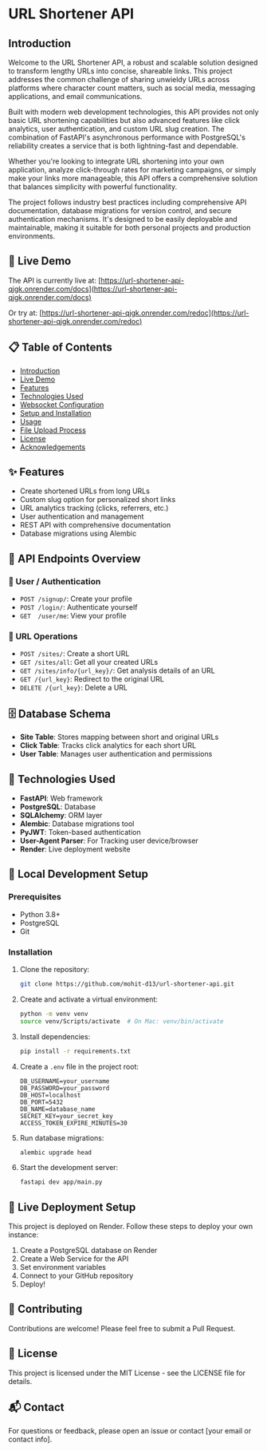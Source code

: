 # URL Shortener API

## Introduction

Welcome to the URL Shortener API, a robust and scalable solution designed to transform lengthy URLs into concise, shareable links. This project addresses the common challenge of sharing unwieldy URLs across platforms where character count matters, such as social media, messaging applications, and email communications.

Built with modern web development technologies, this API provides not only basic URL shortening capabilities but also advanced features like click analytics, user authentication, and custom URL slug creation. The combination of FastAPI's asynchronous performance with PostgreSQL's reliability creates a service that is both lightning-fast and dependable.

Whether you're looking to integrate URL shortening into your own application, analyze click-through rates for marketing campaigns, or simply make your links more manageable, this API offers a comprehensive solution that balances simplicity with powerful functionality.

The project follows industry best practices including comprehensive API documentation, database migrations for version control, and secure authentication mechanisms. It's designed to be easily deployable and maintainable, making it suitable for both personal projects and production environments.

## 🚀 Live Demo

The API is currently live at: [https://url-shortener-api-qjgk.onrender.com/docs](https://url-shortener-api-qjgk.onrender.com/docs)

Or try at: [https://url-shortener-api-qjgk.onrender.com/redoc](https://url-shortener-api-qjgk.onrender.com/redoc)




## 📋 Table of Contents

- [Introduction](#-introduction)
- [Live Demo](#-live-demo)
- [Features](#-features)
- [Technologies Used](#technologies-used)
- [Websocket Configuration](#websocket-configuration)
- [Setup and Installation](#setup-and-installation)
- [Usage](#usage)
- [File Upload Process](#file-upload-process)
- [License](#license)
- [Acknowledgements](#acknowledgements)

## ✨ Features

- Create shortened URLs from long URLs
- Custom slug option for personalized short links
- URL analytics tracking (clicks, referrers, etc.)
- User authentication and management
- REST API with comprehensive documentation
- Database migrations using Alembic

## 📘 API Endpoints Overview

### 🔐 User / Authentication

- `POST /signup/`: Create your profile
- `POST /login/`: Authenticate yourself
- `GET  /user/me`: View your profile

### 🔗 URL Operations

- `POST /sites/`: Create a short URL
- `GET /sites/all`: Get all your created URLs
- `GET /sites/info/{url_key}/`: Get analysis details of an URL
- `GET /{url_key}`: Redirect to the original URL
- `DELETE /{url_key}`: Delete a URL

## 🗄️ Database Schema

- **Site Table**: Stores mapping between short and original URLs
- **Click Table**: Tracks click analytics for each short URL
- **User Table**: Manages user authentication and permissions

## 🧠 Technologies Used

- **FastAPI**: Web framework
- **PostgreSQL**: Database
- **SQLAlchemy**: ORM layer
- **Alembic**: Database migrations tool
- **PyJWT**: Token-based authentication
- **User-Agent Parser**: For Tracking user device/browser
- **Render**: Live deployment website


## 🔧 Local Development Setup

### Prerequisites

- Python 3.8+
- PostgreSQL
- Git

### Installation

1. Clone the repository:
   ```bash
   git clone https://github.com/mohit-d13/url-shortener-api.git
   ```

2. Create and activate a virtual environment:
   ```bash
   python -m venv venv
   source venv/Scripts/activate  # On Mac: venv/bin/activate 
   ```

3. Install dependencies:
   ```bash
   pip install -r requirements.txt
   ```

4. Create a `.env` file in the project root:
   ```
   DB_USERNAME=your_username
   DB_PASSWORD=your_password
   DB_HOST=localhost
   DB_PORT=5432
   DB_NAME=database_name
   SECRET_KEY=your_secret_key
   ACCESS_TOKEN_EXPIRE_MINUTES=30
   ```

5. Run database migrations:
   ```bash
   alembic upgrade head
   ```

6. Start the development server:
   ```bash
   fastapi dev app/main.py
   ```

## 🚀 Live Deployment Setup

This project is deployed on Render. Follow these steps to deploy your own instance:

1. Create a PostgreSQL database on Render
2. Create a Web Service for the API
3. Set environment variables
4. Connect to your GitHub repository
5. Deploy!

## 🤝 Contributing

Contributions are welcome! Please feel free to submit a Pull Request.

## 📄 License

This project is licensed under the MIT License - see the LICENSE file for details.

## 📬 Contact

For questions or feedback, please open an issue or contact [your email or contact info].